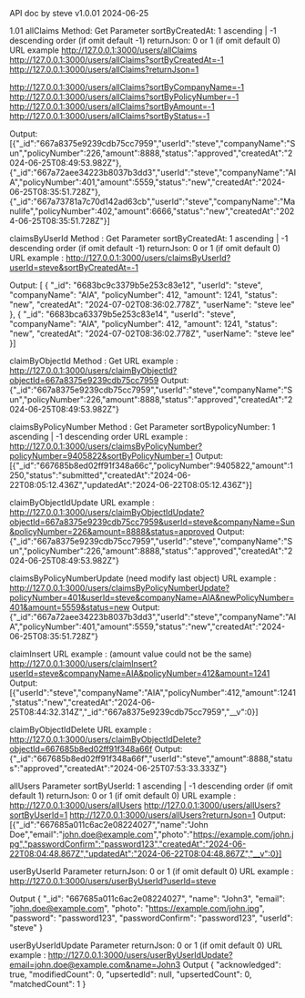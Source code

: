 API doc by steve v1.0.01 2024-06-25

1.01 allClaims
Method: Get
Parameter 
sortByCreatedAt: 1 ascending |  -1 descending order (if omit default -1)
returnJson: 0 or 1 (if omit default 0)
URL example
http://127.0.0.1:3000/users/allClaims
http://127.0.0.1:3000/users/allClaims?sortByCreatedAt=-1
http://127.0.0.1:3000/users/allClaims?returnJson=1

http://127.0.0.1:3000/users/allClaims?sortByCompanyName=-1
http://127.0.0.1:3000/users/allClaims?sortByPolicyNumber=-1
http://127.0.0.1:3000/users/allClaims?sortByAmount=-1
http://127.0.0.1:3000/users/allClaims?sortByStatus=-1

Output:
[{"_id":"667a8375e9239cdb75cc7959","userId":"steve","companyName":"Sun","policyNumber":226,"amount":8888,"status":"approved","createdAt":"2024-06-25T08:49:53.982Z"},{"_id":"667a72aee34223b8037b3dd3","userId":"steve","companyName":"AIA","policyNumber":401,"amount":5559,"status":"new","createdAt":"2024-06-25T08:35:51.728Z"},{"_id":"667a73781a7c70d142ad63cb","userId":"steve","companyName":"Manulife","policyNumber":402,"amount":6666,"status":"new","createdAt":"2024-06-25T08:35:51.728Z"}]


claimsByUserId
Method : Get
Parameter 
sortByCreatedAt: 1 ascending |  -1 descending order  (if omit default -1)
returnJson: 0 or 1 (if omit default 0)
URL example :
http://127.0.0.1:3000/users/claimsByUserId?userId=steve&sortByCreatedAt=-1
 

Output:
[
  {
    "_id": "6683bc9c3379b5e253c83e12",
    "userId": "steve",
    "companyName": "AIA",
    "policyNumber": 412,
    "amount": 1241,
    "status": "new",
    "createdAt": "2024-07-02T08:36:02.778Z",
    "userName": "steve lee"
  },
  {
    "_id": "6683bca63379b5e253c83e14",
    "userId": "steve",
    "companyName": "AIA",
    "policyNumber": 412,
    "amount": 1241,
    "status": "new",
    "createdAt": "2024-07-02T08:36:02.778Z",
    "userName": "steve lee"
  }]



claimByObjectId
Method : Get
URL example :
http://127.0.0.1:3000/users/claimByObjectId?objectId=667a8375e9239cdb75cc7959
Output:
{"_id":"667a8375e9239cdb75cc7959","userId":"steve","companyName":"Sun","policyNumber":226,"amount":8888,"status":"approved","createdAt":"2024-06-25T08:49:53.982Z"}

claimsByPolicyNumber
Method : Get
Parameter 
sortBypolicyNumber: 1 ascending |  -1 descending order
URL example :
http://127.0.0.1:3000/users/claimsByPolicyNumber?policyNumber=9405822&sortByPolicyNumber=1
Output:
[{"_id":"667685b8ed02ff91f348a66c","policyNumber":9405822,"amount":1250,"status":"submitted","createdAt":"2024-06-22T08:05:12.436Z","updatedAt":"2024-06-22T08:05:12.436Z"}]

claimByObjectIdUpdate
URL example :
http://127.0.0.1:3000/users/claimByObjectIdUpdate?objectId=667a8375e9239cdb75cc7959&userId=steve&companyName=Sun&policyNumber=226&amount=8888&status=approved
Output:
{"_id":"667a8375e9239cdb75cc7959","userId":"steve","companyName":"Sun","policyNumber":226,"amount":8888,"status":"approved","createdAt":"2024-06-25T08:49:53.982Z"}

claimsByPolicyNumberUpdate  (need modify last object)
URL example :
http://127.0.0.1:3000/users/claimsByPolicyNumberUpdate?policyNumber=401&userId=steve&companyName=AIA&newPolicyNumber=401&amount=5559&status=new
Output:
{"_id":"667a72aee34223b8037b3dd3","userId":"steve","companyName":"AIA","policyNumber":401,"amount":5559,"status":"new","createdAt":"2024-06-25T08:35:51.728Z"}

claimInsert
URL example :  (amount value could not be the same)
http://127.0.0.1:3000/users/claimInsert?userId=steve&companyName=AIA&policyNumber=412&amount=1241
Output:
[{"userId":"steve","companyName":"AIA","policyNumber":412,"amount":1241,"status":"new","createdAt":"2024-06-25T08:44:32.314Z","_id":"667a8375e9239cdb75cc7959","__v":0}]

claimByObjectIdDelete
URL example :
http://127.0.0.1:3000/users/claimByObjectIdDelete?objectId=667685b8ed02ff91f348a66f
Output:
{"_id":"667685b8ed02ff91f348a66f","userId":"steve","amount":8888,"status":"approved","createdAt":"2024-06-25T07:53:33.333Z"}


allUsers
Parameter 
sortByUserId: 1 ascending |  -1 descending order  (if omit default 1)
returnJson: 0 or 1 (if omit default 0)
URL example :
http://127.0.0.1:3000/users/allUsers
http://127.0.0.1:3000/users/allUsers?sortByUserId=1
http://127.0.0.1:3000/users/allUsers?returnJson=1
Output:
[{"_id":"667685a011c6ac2e08224027","name":"John Doe","email":"john.doe@example.com","photo":"https://example.com/john.jpg","passwordConfirm":"password123","createdAt":"2024-06-22T08:04:48.867Z","updatedAt":"2024-06-22T08:04:48.867Z","__v":0}]




userByUserId
Parameter 
returnJson: 0 or 1 (if omit default 0)
URL example :
http://127.0.0.1:3000/users/userByUserId?userId=steve

Output
{
  "_id": "667685a011c6ac2e08224027",
  "name": "John3",
  "email": "john.doe@example.com",
  "photo": "https://example.com/john.jpg",
  "password": "password123",
  "passwordConfirm": "password123",
  "userId": "steve"
}




userByUserIdUpdate
Parameter 
returnJson: 0 or 1 (if omit default 0)
URL example :
http://127.0.0.1:3000/users/userByUserIdUpdate?email=john.doe@example.com&name=John3
Output
{
  "acknowledged": true,
  "modifiedCount": 0,
  "upsertedId": null,
  "upsertedCount": 0,
  "matchedCount": 1
}


